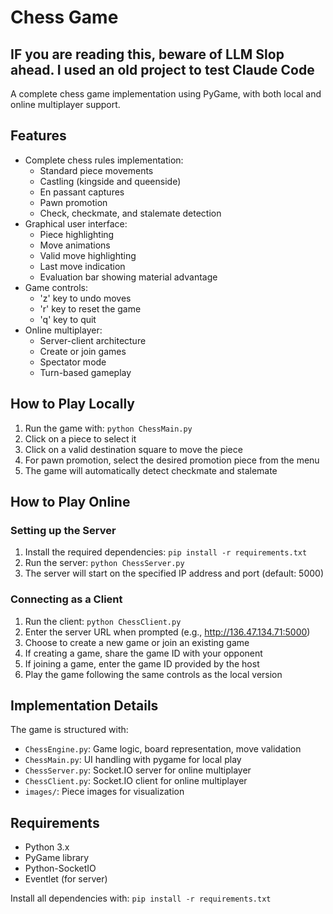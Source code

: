 # Chess Game
## IF you are reading this, beware of LLM Slop ahead. I used an old project to test Claude Code


A complete chess game implementation using PyGame, with both local and online multiplayer support.

## Features

- Complete chess rules implementation:
  - Standard piece movements
  - Castling (kingside and queenside)
  - En passant captures
  - Pawn promotion
  - Check, checkmate, and stalemate detection
- Graphical user interface:
  - Piece highlighting
  - Move animations
  - Valid move highlighting
  - Last move indication
  - Evaluation bar showing material advantage
- Game controls:
  - 'z' key to undo moves
  - 'r' key to reset the game
  - 'q' key to quit
- Online multiplayer:
  - Server-client architecture
  - Create or join games
  - Spectator mode
  - Turn-based gameplay

## How to Play Locally

1. Run the game with: `python ChessMain.py`
2. Click on a piece to select it
3. Click on a valid destination square to move the piece
4. For pawn promotion, select the desired promotion piece from the menu
5. The game will automatically detect checkmate and stalemate

## How to Play Online

### Setting up the Server

1. Install the required dependencies: `pip install -r requirements.txt`
2. Run the server: `python ChessServer.py`
3. The server will start on the specified IP address and port (default: 5000)

### Connecting as a Client

1. Run the client: `python ChessClient.py`
2. Enter the server URL when prompted (e.g., http://136.47.134.71:5000)
3. Choose to create a new game or join an existing game
4. If creating a game, share the game ID with your opponent
5. If joining a game, enter the game ID provided by the host
6. Play the game following the same controls as the local version

## Implementation Details

The game is structured with:

- `ChessEngine.py`: Game logic, board representation, move validation
- `ChessMain.py`: UI handling with pygame for local play
- `ChessServer.py`: Socket.IO server for online multiplayer
- `ChessClient.py`: Socket.IO client for online multiplayer
- `images/`: Piece images for visualization

## Requirements

- Python 3.x
- PyGame library
- Python-SocketIO
- Eventlet (for server)

Install all dependencies with: `pip install -r requirements.txt`
